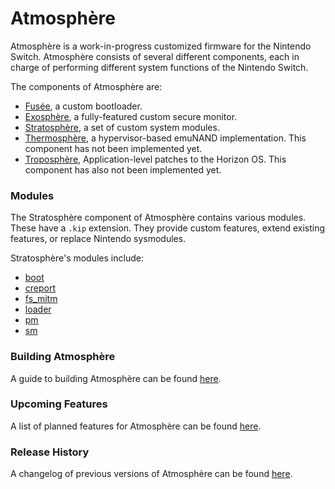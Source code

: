 # Atmosphère
Atmosphère is a work-in-progress customized firmware for the Nintendo Switch. Atmosphère consists of several different components, each in charge of performing different system functions of the Nintendo Switch.

The components of Atmosphère are:
+ [Fusée](../docs/components/fusee/fusee.md), a custom bootloader.
+ [Exosphère](../docs/components/exosphere.md), a fully-featured custom secure monitor.
+ [Stratosphère](../docs/components/stratosphere.md), a set of custom system modules.
+ [Thermosphère](../docs/components/thermosphere.md), a hypervisor-based emuNAND implementation. This component has not been implemented yet.
+ [Troposphère](../docs/components/troposphere.md), Application-level patches to the Horizon OS. This component has also not been implemented yet.

### Modules
The Stratosphère component of Atmosphère contains various modules. These have a `.kip` extension. They provide custom features, extend existing features, or replace Nintendo sysmodules.

Stratosphère's modules include:
+ [boot](../docs/modules/boot.md)
+ [creport](../docs/modules/creport.md)
+ [fs_mitm](../docs/modules/fs_mitm.md)
+ [loader](../docs/modules/loader.md)
+ [pm](../docs/modules/pm.md)
+ [sm](../docs/modules/sm.md)

### Building Atmosphère
A guide to building Atmosphère can be found [here](../docs/building.md).

### Upcoming Features
A list of planned features for Atmosphère can be found [here](../docs/roadmap.md).

### Release History
A changelog of previous versions of Atmosphère can be found [here](../docs/changelog.md).
